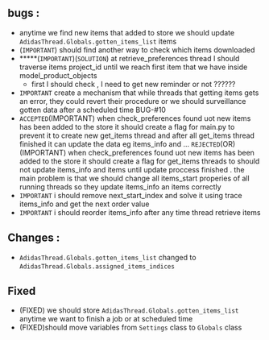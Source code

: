 ## bugs :
- anytime we find new items that added to store we should update `AdidasThread.Globals.gotten_items_list` items 
- (`IMPORTANT`) should find another way to check which items downloaded
- *****(`IMPORTANT`)(`SOLUTION`) at retrieve_preferences thread I should traverse items project_id until we reach first item that we have inside model_product_objects
  - first I should check , I need to get new reminder or not  ??????
- `IMPORTANT` create a mechanism  that while threads that  getting items gets an error, they could revert their procedure or we should surveillance gotten data after a scheduled time BUG-#10 
- `ACCEPTED`(IMPORTANT) when check_preferences found uot new items has been added to the store it should create a flag for main.py to prevent it to create new get_items thread and after all get_items thread finished it can update the data eg items_info and ...
  `REJECTED`(OR)(IMPORTANT) when check_preferences found uot new items has been added to the store it should create a flag for get_items threads to should not update items_info and items until update proccess finished . the main problem is that we should change all items_start properies of all running threads so they update items_info an items correctly  
- `IMPORTANT` i should remove next_start_index and solve it using trace items_info and get the next order value
- `IMPORTANT` i should reorder items_info after any time thread retrieve items

## Changes : 
- `AdidasThread.Globals.gotten_items_list` changed to `AdidasThread.Globals.assigned_items_indices`

## Fixed
- (FIXED) we should store `AdidasThread.Globals.gotten_items_list` anytime we want to finish a job or at scheduled time 
- (FIXED)should move variables from `Settings` class to `Globals` class
